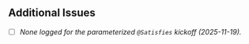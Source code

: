 ## Additional Issues

- [ ] _None logged for the parameterized `@Satisfies` kickoff (2025-11-19)._

